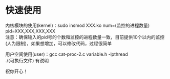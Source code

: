 # 快速使用

内核模块的使用(kernel)：sudo insmod XXX.ko num=(监控的进程数量) pid=XXX,XXX,XXX,XXX    
   注意：确保输入的pid号的个数和监控的进程数量一致，目前提供10个以内的监控(人为限制)，如果想增加，可以修改代码，过程很简单     
   
用户空间使用(user)：gcc cat-proc-2.c variable.h -lpthread     
                  ./(可执行文件)  有说明

祝你开心！


